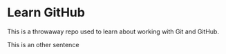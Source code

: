 # Learn GitHub

This is a throwaway repo used to learn about working with Git and GitHub.

This is an other sentence
